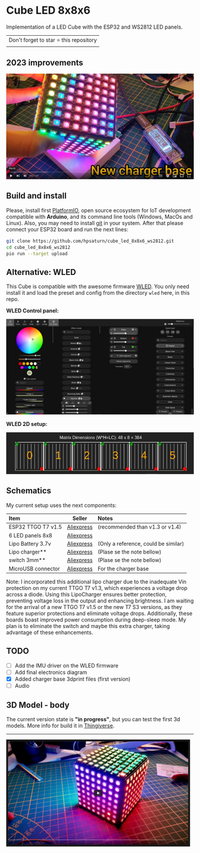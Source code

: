# Cube LED 8x8x6

Implementation of a LED Cube with the ESP32 and WS2812 LED panels.

<table>
	<tr>
		<td>
			Don't forget to star ⭐ this repository
		</td>
	</tr>
</table>

## 2023 improvements

[![2023 Improvements](photos/improvements_video.jpg)](https://youtu.be/n3Il7YY6cuw?si=VEuiso4gGK9vzJ8l)

## Build and install

Please, install first [PlatformIO](http://platformio.org/), open source ecosystem for IoT development compatible with **Arduino**, and its command line tools (Windows, MacOs and Linux). Also, you may need to install [git](http://git-scm.com/) in your system. After that please connect your ESP32 board and run the next lines:

``` bash
git clone https://github.com/hpsaturn/cube_led_8x8x6_ws2812.git
cd cube_led_8x8x6_ws2812 
pio run --target upload
```

## Alternative: WLED

This Cube is compatible with the awesome firmware [WLED](https://github.com/Aircoookie/WLED#readme). You only need install it and load the preset and config from the directory `wled` here, in this repo.

**WLED Control panel:**

![WLED Control Panel](photos/wled01.jpg)

**WLED 2D setup:**

![WLED 2D setuo](photos/wled00.jpg)

## Schematics

My current setup uses the next components:

| Item              | Seller | Notes |
| :---------------- | :---------: | :------------- |
| ESP32 TTGO T7 v1.5 | [Aliexpress](https://www.aliexpress.com/item/32845357819.html) | (recommended than v1.3 or v1.4) |
| 6 LED panels 8x8 | [Aliexpress](https://www.aliexpress.com/item/32671025605.html)   | |
| Lipo Battery 3.7v | [Aliexpress](https://www.aliexpress.com/item/1005006163946823.html) | (Only a reference, could be similar) |
| Lipo charger** | [Aliexpress](https://es.aliexpress.com/item/32621399438.html) | (Plase se the note bellow) |
| switch 3mm** | [Aliexpress](https://www.aliexpress.com/item/4001207529493.html) | (Plase se the note bellow) |
| MicroUSB connector | [Aliexpress](https://www.aliexpress.com/item/1005006088838882.html) | For the charger base |

Note: I incorporated this additional lipo charger due to the inadequate Vin protection on my current TTGO T7 v1.3, which experiences a voltage drop across a diode. Using this LipoCharger ensures better protection, preventing voltage loss in the output and enhancing brightness. I am waiting for the arrival of a new TTGO T7 v1.5 or the new T7 S3 versions, as they feature superior protections and eliminate voltage drops. Additionally, these boards boast improved power consumption during deep-sleep mode. My plan is to eliminate the switch and maybe this extra charger, taking advantage of these enhancements.

## TODO

- [ ] Add the IMU driver on the WLED firmware
- [ ] Add final electronics diagram
- [x] Added charger base 3dprint files (first version)
- [ ] Audio

## 3D Model - body

The current version state is **"in progress"**, but you can test the first 3d models. More info for build it in [Thingiverse](https://www.thingiverse.com/hpsaturn/about).

---

<a href="https://youtu.be/KPNUmPd9I_Y" target="_blank"><img src="https://github.com/hpsaturn/cube_led_8x8x6_ws2812/blob/master/photos/youtube.jpg" alt="3D Cube LED 8x8x6" width="484" border="5" /></a>
